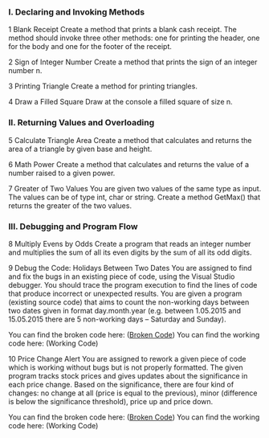 <h3> I.	Declaring and Invoking Methods </h3>

1	Blank Receipt
Create a method that prints a blank cash receipt. The method should invoke three other methods: one for printing the header, one for the body and one for the footer of the receipt. 

2	Sign of Integer Number
Create a method that prints the sign of an integer number n.

3	Printing Triangle
Create a method for printing triangles.

4	Draw a Filled Square
Draw at the console a filled square of size n.

<h3> II.	Returning Values and Overloading </h3>

5	Calculate Triangle Area
Create a method that calculates and returns the area of a triangle by given base and height.

6	Math Power
Create a method that calculates and returns the value of a number raised to a given power.

7	Greater of Two Values
You are given two values of the same type as input. The values can be of type int, char or string. Create a method GetMax() that returns the greater of the two values. 

<h3> III.	Debugging and Program Flow </h3>

8	Multiply Evens by Odds
Create a program that reads an integer number and multiplies the sum of all its even digits by the sum of all its odd digits.

9	Debug the Code: Holidays Between Two Dates
You are assigned to find and fix the bugs in an existing piece of code, using the Visual Studio debugger. You should trace the program execution to find the lines of code that produce incorrect or unexpected results.
You are given a program (existing source code) that aims to count the non-working days between two dates given in format day.month.year (e.g. between 1.05.2015 and 15.05.2015 there are 5 non-working days – Saturday and Sunday).

You can find the broken code here: (<a href="https://github.com/badjok3/creative-title/blob/master/brokenCode/09.Holidays%20Between%20Two%20Dates/Program.cs">Broken Code</a>)
You can find the working code here: (Working Code)

10	Price Change Alert
You are assigned to rework a given piece of code which is working without bugs but is not properly formatted. 
The given program tracks stock prices and gives updates about the significance in each price change. Based on the significance, there are four kind of changes: no change at all (price is equal to the previous), minor (difference is below the significance threshold), price up and price down.

You can find the broken code here: (<a href="https://github.com/badjok3/creative-title/blob/master/brokenCode/10.Price%20Change%20Alert/Program.cs">Broken Code</a>)
You can find the working code here: (Working Code)
